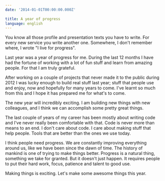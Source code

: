 ```yaml
---
date: '2014-01-01T00:00:00.000Z'
 
title: A year of progress
language: english
---
```


You know all those profile and presentation texts you have to write. For every new service you write another one. Somewhere, I don't remember where, I wrote "I live for progress".

Last year was a year of progress for me. During the last 12 months I have had the fortune of working with a lot of fun stuff and learn from amazing people. For that I am truly grateful.

After working on a couple of projects that never made it to the public during 2012 I was lucky enough to build real stuff last year; stuff that people use and enjoy, now and hopefully for many years to come. I've learnt so much from this and I hope it has prepared me for what's to come.

The new year will incredibly exciting. I am building new things with new colleagues, and I think we can accomplish some pretty great things.

The last couple of years of my career has been mostly about writing code and I've never really been comfortable with that. Code is never more than means to an end. I don't care about code. I care about making stuff that help people. Tools that are better than the ones we use today.

I think people need progress. We are constantly improving everything around us, like we have been since the dawn of time. The history of mankind is one of trying to make things better. Progress is a natural thing, something we take for granted. But it doesn't just happen. It requires people to put their hard work, focus, patience and talent to good use.

Making things is exciting. Let's make some awesome things this year.

